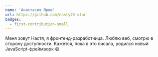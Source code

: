 ```yaml
---
name: 'Анастасия Ярош'
url: https://github.com/nasty23-star
badges:
  - first-contribution-small
---
```


Меня зовут Настя, я фронтенд-разработчица. Люблю веб, смотрю в сторону доступности. Кажется, пока я это писала, родился новый JavaScript-фреймворк 😄
